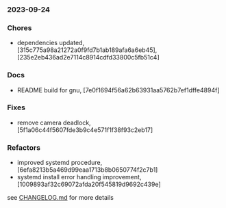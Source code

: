 ### 2023-09-24

### Chores
+ dependencies updated, [315c775a98a21272a0f9fd7b1ab189afa6a6eb45], [235e2eb436ad2e7114c8914cdfd33800c5fb51c4]

### Docs
+ README build for gnu, [7e0f1694f56a62b63931aa5762b7ef1dffe4894f]

### Fixes
+ remove camera deadlock, [5f1a06c44f5607fde3b9c4e571f1f38f93c2eb17]

### Refactors
+ improved systemd procedure, [6efa8213b5a469d99eaa1713b8b0650774f2c7b1]
+ systemd install error handling improvement, [1009893af32c69072afda20f545819d9692c439e]



see <a href='https://github.com/mrjackwills/leafcast_pi/blob/main/CHANGELOG.md'>CHANGELOG.md</a> for more details
